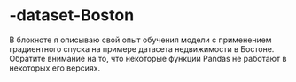 # -dataset-Boston
В блокноте  я описываю свой опыт обучения модели с применением градиентного спуска на примере датасета недвижимости в Бостоне.
Обратите внимание на то, что некоторые функции Pandas не работают в некоторых его версиях.

